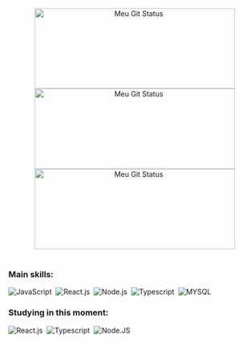 <div align="center">
<img  width='400px' height='160px' alt="Meu Git Status" title="Meu Git Status" src="https://github-readme-streak-stats.herokuapp.com?user=gabriel-suela&theme=gotham&hide_border=true&locale=pt-br"/>
<img  width='400px' height='160px' alt="Meu Git Status" title="Meu Git Status" src="https://github-readme-stats.vercel.app/api/top-langs/?username=gabriel-suela&theme=gotham&layout=compact&hide_border=true"/>
<img  width='400px' height='160px' alt="Meu Git Status" title="Meu Git Status" src="https://github-readme-stats.vercel.app/api/?username=gabriel-suela&show_icons=true&theme=gotham&hide_border=true"/>
 </div>

<br>

### Main skills:
![JavaScript](https://img.shields.io/badge/-JavaScript-0D1117?style=for-the-badge&logo=javascript&labelColor=0D1117)&nbsp;
![React.js](https://img.shields.io/badge/-React.js-0D1117?style=for-the-badge&logo=react&labelColor=0D1117)&nbsp;
![Node.js](https://img.shields.io/badge/-Node.js-0D1117?style=for-the-badge&logo=php&logoColor=purple&labelColor=0D1117)&nbsp; 
![Typescript](https://img.shields.io/badge/-Typescript-0D1117?style=for-the-badge&logo=typescript&labelColor=0D1117&textColor=0D1117)&nbsp;
![MYSQL](https://img.shields.io/badge/-MYSQL-0D1117?style=for-the-badge&logo=mysql&labelColor=0D1117&textColor=0D1117)&nbsp;


### Studying in this moment:
![React.js](https://img.shields.io/badge/-React.js-0D1117?style=for-the-badge&logo=react&labelColor=0D1117)&nbsp;
![Typescript](https://img.shields.io/badge/-Typescript-0D1117?style=for-the-badge&logo=typescript&labelColor=0D1117&textColor=0D1117)&nbsp;
![Node.JS](https://img.shields.io/badge/-Node.JS-0D1117?style=for-the-badge&logo=node.js&labelColor=0D1117&textColor=0D1117)&nbsp;

